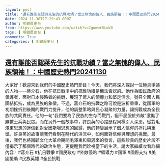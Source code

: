 ```yaml
---
layout: post
title: "還有誰能否認蔣先生的抗戰功績？當之無愧的偉人、民族領袖！：中國歷史熱門20241130"
date: 2024-11-30T17:29:43.000Z
author: 明鏡歷史台
from: https://www.youtube.com/watch?v=7gumwr5LmV0
tags: [ 明鏡歷史台 ]
comments: True
categories: [ 明鏡歷史台 ]
---
```

<!--1732987783000-->
[還有誰能否認蔣先生的抗戰功績？當之無愧的偉人、民族領袖！：中國歷史熱門20241130](https://www.youtube.com/watch?v=7gumwr5LmV0)
------

<div>
大家好！歡迎來到我們的中國歷史熱門節目！今天，我們將深入探討一位極具爭議的人物——蔣介石，他在抗日戰爭中的抗敵功績是無法否認的。他作為國民政府的領導者，面對日本侵略者的挑戰，展現了驚人的領導力和堅定信念，號召全國人民團結抵抗，成為民族的象徵。不過，蔣介石的抗戰之路可說是波折重重，從國軍的初期挫折到後期的戰鬥力提升，他的調整策略與民心凝聚的力量，讓抗戰成為全民族的共同責任。他的一句“我們要為了民族的生存而戰鬥，絕不屈服於外敵”激勵了無數士兵與民眾。而在另外一個故事中，許良英的心路歷程同樣引人深思，從對毛澤東思想的迷信到對愛因斯坦思想的回歸，他的轉變展示了個人信仰的掙扎與重塑。許良英的故事讓我們看到在時代的洪流中，如何面對信仰與理想的挑戰。最後，我們也將回顧文化大革命期間毛澤東和周恩來的發言，這些珍貴的歷史片段不僅揭示了那個時代的政治生態，更提醒我們珍視當下的生活。請大家繼續收看詳細內容！#蔣介石 #抗日戰爭 #國民政府 #外敵侵略 #領導力 #國軍 #國際支持 #美國援助 #民族英雄 #全民抗戰
</div>

